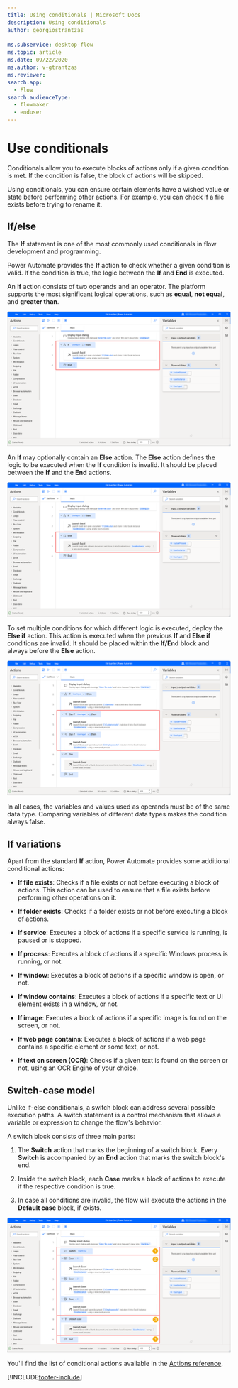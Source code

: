 ```yaml
---
title: Using conditionals | Microsoft Docs
description: Using conditionals
author: georgiostrantzas

ms.subservice: desktop-flow
ms.topic: article
ms.date: 09/22/2020
ms.author: v-gtrantzas
ms.reviewer:
search.app: 
  - Flow
search.audienceType: 
  - flowmaker
  - enduser
---
```


# Use conditionals



Conditionals allow you to execute blocks of actions only if a given condition is met. If the condition is false, the block of actions will be skipped.

Using conditionals, you can ensure certain elements have a wished value or state before performing other actions. For example, you can check if a file exists before trying to rename it. 

## If/else

The **If** statement is one of the most commonly used conditionals in flow development and programming.  

Power Automate  provides the **If** action to check whether a given condition is valid. If the condition is true, the logic between the **If** and **End** is executed.

An **If** action consists of two operands and an operator. The platform supports the most significant logical operations, such as **equal**, **not equal**, and **greater than**.

![Screenshot of an example flow containing an If block.](media\if-else\if-block.png)

An **If** may optionally contain an **Else** action. The **Else** action defines the logic to be executed when the **If** condition is invalid. It should be placed between the **If** and the **End** actions.

![Screenshot of an example flow containing an If-else block.](media\if-else\else-block.png)

 
To set multiple conditions for which different logic is executed, deploy the **Else if** action. This action is executed when the previous **If** and **Else if** conditions are invalid. It should be placed within the **If/End** block and always before the **Else** action.

![Screenshot of an example flow containing an If-else block with two additional Else-if blocks.](media\if-else\else-if-block.png)

In all cases, the variables and values used as operands must be of the same data type. Comparing variables of different data types makes the condition always false.

## If variations

Apart from the standard **If** action, Power Automate provides some additional conditional actions:

- **If file exists**: Checks if a file exists or not before executing a block of actions. This action can be used to ensure that a file exists before performing other operations on it.

- **If folder exists**: Checks if a folder exists or not before executing a block of actions.

- **If service**: Executes a block of actions if a specific service is running, is paused or is stopped.

- **If process**: Executes a block of actions if a specific Windows process is running, or not.

- **If window**: Executes a block of actions if a specific window is open, or not.

- **If window contains**: Executes a block of actions if a specific text or UI element exists in a window, or not.

- **If image**: Executes a block of actions if a specific image is found on the screen, or not.

- **If web page contains**: Executes a block of actions if a web page contains a specific element or some text, or not.

- **If text on screen (OCR)**: Checks if a given text is found on the screen or not, using an OCR Engine of your choice.

## Switch-case model

Unlike if-else conditionals, a switch block can address several possible execution paths. A switch statement is a control mechanism that allows a variable or expression to change the flow's behavior.

A switch block consists of three main parts:

1. The **Switch** action that marks the beginning of a switch block. Every **Switch** is accompanied by an **End** action that marks the switch block's end.

2. Inside the switch block, each **Case** marks a block of actions to execute if the respective condition is true.

3. In case all conditions are invalid, the flow will execute the actions in the **Default case** block, if exists.

![Screenshot of an example flow containing a switch block.](media\switch-case-model\switch.png)

You'll find the list of conditional actions available in the [Actions reference](actions-reference/conditionals.md).


[!INCLUDE[footer-include](../includes/footer-banner.md)]